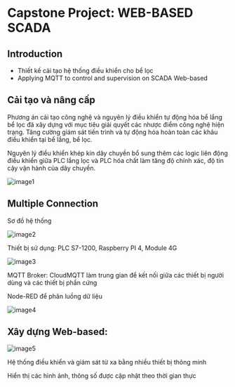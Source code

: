 # Capstone Project: WEB-BASED SCADA 
## Introduction
* Thiết kế cải tạo hệ thống điều khiển cho bể lọc
* Applying MQTT to control and supervision on SCADA Web-based
## Cải tạo và nâng cấp

Phương án cải tạo công nghệ và nguyên lý điều khiển tự động hóa bể lắng bể lọc đã xây dựng với mục tiêu giải quyết các nhược điểm công nghệ hiện trạng. Tăng cường giám sát tiến trình và tự động hóa hoàn toàn các khâu điều khiển tại bể lắng, bể lọc.

Nguyên lý điều khiển khép kín dây chuyền bổ sung thêm các logic liên động điều khiển giữa PLC lắng lọc và PLC hóa chất làm tăng độ chính xác, độ tin cậy vận hành của dây chuyền.

![image1](https://github.com/hqlongbk/Web-Based-SCADA/assets/126086908/2112c653-aac3-4abb-a703-1a9700dad07f)

## Multiple Connection
Sơ đồ hệ thống

![image2](https://github.com/hqlongbk/Web-Based-SCADA/assets/126086908/70a2720e-2b02-4136-99f6-87783e32d272)

Thiết bị sử dụng: PLC S7-1200, Raspberry PI 4, Module 4G

![image3](https://github.com/hqlongbk/Web-Based-SCADA/assets/126086908/7ab59e11-9c71-4468-9ba3-a126237f3730)

MQTT Broker: CloudMQTT làm trung gian để kết nối giữa các thiết bị người dùng và các thiết bị phần cứng

Node-RED để phân luồng dữ liệu

![image4](https://github.com/hqlongbk/Web-Based-SCADA/assets/126086908/ab800e07-0d4e-43f4-a5aa-7ecd3b55b191)



## Xây dựng Web-based:
![image5](https://github.com/hqlongbk/Web-Based-SCADA/assets/126086908/201646f4-936a-4637-8be8-fffa37e73b6b)

Hệ thống điều khiển và giám sát từ xa bằng nhiều thiết bị thông minh

Hiển thị các hình ảnh, thông số được cập nhật theo thời gian thực

